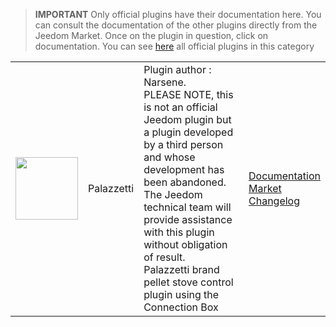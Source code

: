 
>**IMPORTANT**
>Only official plugins have their documentation here. You can consult the documentation of the other plugins directly from the Jeedom Market. Once on the plugin in question, click on documentation.
>You can see [here](https://market.jeedom.com/index.php?v=d&p=market&type=plugin&categorie=Energie) all official plugins in this category


| | | | |
|--- | --- | --- | ---|
|<img src="Palazzetti/Palazzetti_icon.png" class="pluginLogo" width="100" />|Palazzetti|Plugin author : Narsene.<br/>PLEASE NOTE, this is not an official Jeedom plugin but a plugin developed by a third person and whose development has been abandoned. The Jeedom technical team will provide assistance with this plugin without obligation of result. <br/>Palazzetti brand pellet stove control plugin using the Connection Box|[Documentation](Palazzetti/index.md)<br/>[Market](https://market.jeedom.com/index.php?v=d&p=market_display&id=3104)<br/>[Changelog](Palazzetti/changelog.md)|
